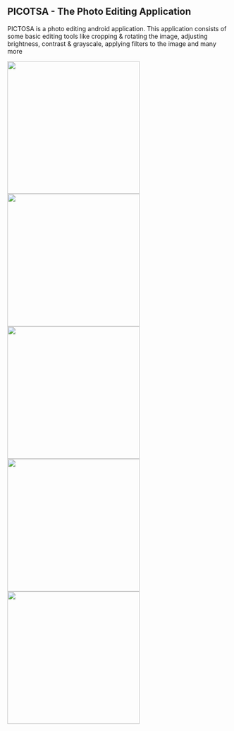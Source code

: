 ## PICOTSA - The Photo Editing Application

PICTOSA is a photo editing android application. This application consists of some basic editing tools like cropping & rotating the image, adjusting brightness, contrast & grayscale, applying filters to the image and many more




<img src="https://raw.githubusercontent.com/sainiharit/PICTOSA/master/app/src/main/res/layout/1.jpg?raw=true" width="300"/>

<img src="https://raw.githubusercontent.com/sainiharit/PICTOSA/master/app/src/main/res/layout/2.jpg?raw=true" width="300"/>

<img src="https://raw.githubusercontent.com/sainiharit/PICTOSA/master/app/src/main/res/layout/3.jpg?raw=true" width="300"/>

<img src="https://raw.githubusercontent.com/sainiharit/PICTOSA/master/app/src/main/res/layout/4.jpg?raw=true" width="300"/>

<img src="https://raw.githubusercontent.com/sainiharit/PICTOSA/master/app/src/main/res/layout/5.jpg?raw=true" width="300"/>

